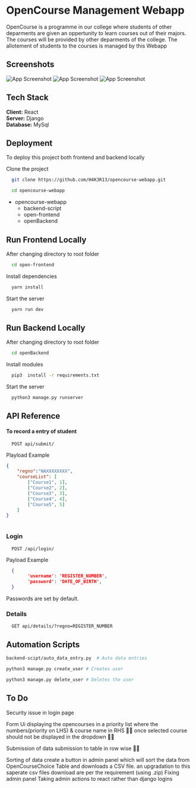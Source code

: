 

# OpenCourse Management Webapp
OpenCourse is a programme in our college where students of other deparments are given an oppertunity to learn courses out of their majors. The courses will be provided by other deparments of the college. The allotement of students to the courses is managed by this Webapp  



## Screenshots

![App Screenshot](./doc/s1.png)
![App Screenshot](./doc/s2.png)
![App Screenshot](./doc/s3.png)


## Tech Stack

**Client:** React \
**Server:** Django \
**Database:** MySql




## Deployment

To deploy this project both frontend and backend locally

Clone the project
```bash
  git clone https://github.com/H4K3R13/opencourse-webapp.git
```
```bash
  cd opencourse-webapp
```

- opencourse-webapp
    - backend-script
    - open-frontend
    - openBackend

## Run Frontend Locally

After changing directory to root folder


```bash
  cd open-frontend
```

Install dependencies

```bash
  yarn install
```

Start the server

```bash
  yarn run dev
```

## Run Backend Locally

After changing directory to root folder


```bash
  cd openBackend
```

Install modules

```bash
  pip3  install -r requirements.txt 
```

Start the server

```bash
  python3 manage.py runserver
```
## API Reference

#### To record a entry of student

```http
  POST api/submit/
```
Playload Example
```json
{   
    "regno":"NAXXXXXXXX",
    "courseList": [
        ["Course1", 1],
        ["Course2", 2],
        ["Course3", 3],
        ["Course4", 4],
        ["Course5", 5]
    ]
}
  
```

### Login

```http
  POST /api/login/
```
Payload Example
```json
  {
        'username': 'REGISTER_NUMBER',
        'password': 'DATE_OF_BIRTH',  
  }
``````
Passwords are set by default.

### Details
```http
  GET api/details/?regno=REGISTER_NUMBER
``````

## Automation Scripts
```bash
backend-scipt/auto_data_entry.py  # Auto data entries

python3 manage.py create_user # Creates user

python3 manage.py delete_user # Deletes the user
``````


## To Do

Security issue in login page

Form Ui
  displaying the opencourses in a priority list where the numbers(priority on LHS) & course name in RHS 👍🏼
  once selected course should not be displayed in the dropdown 👍🏼

Submission of data
    submission to table in row wise 👍🏼

Sorting of data
    create a button in admin panel which will sort the data from OpenCourseChoice Table and downloads a CSV file.
      an upgradation to this saperate csv files download are per the requirement (using .zip)
Fixing admin panel
	Taking admin actions to react rather than django logins

